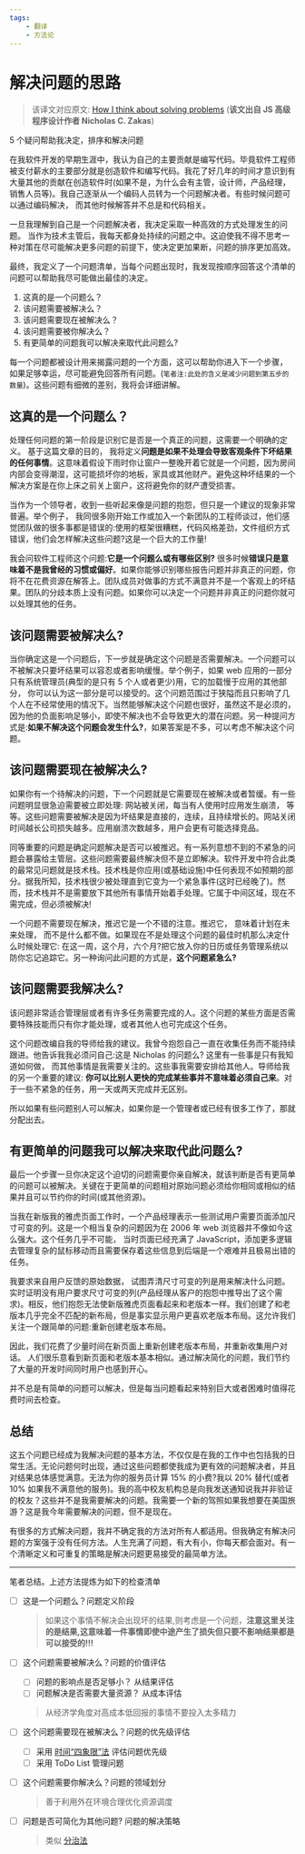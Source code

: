 ```yaml
---
tags:
    - 翻译
    - 方法论
---
```


# 解决问题的思路

> 该译文对应原文: [How I think about solving problems](https://humanwhocodes.com/blog/2020/02/how-i-think-about-solving-problems/) (**该文出自 JS 高级程序设计作者 Nicholas C. Zakas**)

5 个疑问帮助我决定，排序和解决问题

在我软件开发的早期生涯中，我认为自己的主要贡献是编写代码。毕竟软件工程师被支付薪水的主要部分就是创造软件和编写代码。我花了好几年的时间才意识到有大量其他的贡献在创造软件时(如果不是，为什么会有主管，设计师，产品经理，销售人员等)。我自己逐渐从一个编码人员转为一个问题解决者。有些时候问题可以通过编码解决， 而其他时候解答并不总是和代码相关。

一旦我理解到自己是一个问题解决者，我决定采取一种高效的方式处理发生的问题。
当作为技术主管后，我每天都身处持续的问题之中。这迫使我不得不思考一种对策在尽可能解决更多问题的前提下，使决定更加果断，问题的排序更加高效。

最终，我定义了一个问题清单，当每个问题出现时，我发现按顺序回答这个清单的问题可以帮助我尽可能做出最佳的决定。

1. 这真的是一个问题么？
2. 该问题需要被解决么？
3. 该问题需要现在被解决么？
4. 该问题需要被你解决么？
5. 有更简单的问题我可以解决来取代此问题么?

每一个问题都被设计用来揭露问题的一个方面，这可以帮助你进入下一个步骤，
如果足够幸运，尽可能避免回答所有问题。(`笔者注:此处的含义是减少问题到第五步的数量`)。这些问题有细微的差别，我将会详细讲解。


## 这真的是一个问题么？

处理任何问题的第一阶段是识别它是否是一个真正的问题，这需要一个明确的定义。
基于这篇文章的目的， 我将定义**问题是如果不处理会导致客观条件下坏结果的任何事情**。这意味着假设下雨时你让窗户一整晚开着它就是一个问题，因为房间内部会变得潮湿，这可能损坏你的地板，家具或其他财产。避免这种坏结果的一个解决方案是在你上床之前关上窗户，这将避免你的财产遭受损害。

当作为一个领导者，收到一些听起来像是问题的抱怨，但只是一个建议的现象非常普遍。举个例子， 我同很多刚开始工作或加入一个新团队的工程师谈过，他们感觉团队做的很多事都是错误的:使用的框架很糟糕，代码风格差劲，文件组织方式错误，他们会怎样解决这些问题?这是一个巨大的工作量!

我会问软件工程师这个问题:**它是一个问题么或有哪些区别?** 很多时候**错误只是意味着不是我曾经的习惯或偏好**。如果你能够识别哪些报告问题并非真正的问题，你将不在花费资源在解答上。团队成员对做事的方式不满意并不是一个客观上的坏结果。团队的分歧本质上没有问题。如果你可以决定一个问题并非真正的问题你就可以处理其他的任务。

## 该问题需要被解决么?

当你确定这是一个问题后，下一步就是确定这个问题是否需要解决。一个问题可以不被解决只要坏结果可以容忍或者影响缓慢。举个例子，如果 web 应用的一部分只有系统管理员(典型的是只有 5 个人或者更少)用，它的加载慢于应用的其他部分， 你可以认为这一部分是可以接受的。这个问题范围过于狭隘而且只影响了几个人在不经常使用的情况下。当然能够解决这个问题也很好，虽然这不是必须的，因为他的负面影响足够小，即使不解决也不会导致更大的潜在问题。另一种提问方式是:**如果不解决这个问题会发生什么?**，如果答案是不多，可以考虑不解决这个问题。

## 该问题需要现在被解决么?
如果你有一个待解决的问题，下一个问题就是它需要现在被解决或者暂缓。有一些问题明显很急迫需要被立即处理: 网站被关闭，每当有人使用时应用发生崩溃， 等等。这些问题需要被解决是因为坏结果是直接的，连续，且持续增长的。网站关闭时间越长公司损失越多。应用崩溃次数越多，用户会更有可能选择竞品。

同等重要的问题是确定问题解决是否可以被推迟。有一系列意想不到的不紧急的问题会暴露给主管层。这些问题需要最终解决但不是立即解决。软件开发中符合此类的最常见问题就是技术栈。技术栈是你应用(或基础设施)中任何表现不如预期的部分。据我所知，技术栈很少被处理直到它变为一个紧急事件(这时已经晚了)。然而，技术栈并不是需要放下其他所有事情开始着手处理。它属于中间区域，现在不需完成，但必须被解决!

一个问题不需要现在解决，推迟它是一个不错的注意。推迟它， 意味着计划在未来处理， 而不是什么都不做。如果现在不是处理这个问题的最佳时机那么决定什么时候处理它: 在这一周，这个月，六个月?把它放入你的日历或任务管理系统以防你忘记追踪它。另一种询问此问题的方式是，**这个问题紧急么?**

## 该问题需要我解决么?

该问题非常适合管理层或者有许多任务需要完成的人。这个问题的某些方面是否需要特殊技能而只有你才能处理，或者其他人也可完成这个任务。

这个问题改编自我的导师给我的建议。我曾今抱怨自己一直在收集任务而不能持续跟进。他告诉我我必须问自己:这是 Nicholas 的问题么? 这里有一些事是只有我知道如何做， 而其他事情是我需要关注的。这些事我需要安排给其他人。导师给我的另一个重要的建议: **你可以比别人更快的完成某些事并不意味着必须自己来**。对于一些不紧急的任务，用一天或两天完成并无区别。

所以如果有些问题别人可以解决，如果你是一个管理者或已经有很多工作了，那就分配出去。

## 有更简单的问题我可以解决来取代此问题么?

最后一个步骤一旦你决定这个迫切的问题需要你亲自解决，就该判断是否有更简单的问题可以被解决。关键在于更简单的问题相对原始问题必须给你相同或相似的结果并且可以节约你的时间(或其他资源)。

当我在新版我的雅虎页面工作时，一个产品经理表示一些测试用户需要页面添加尺寸可变的列。这是一个相当复杂的问题因为在 2006 年 web 浏览器并不像如今这么强大。这个任务几乎不可能， 当时页面已经充满了 JavaScript，添加更多逻辑去管理复杂的鼠标移动而且需要保存着这些信息到后端是一个艰难并且极易出错的任务。

我要求来自用户反馈的原始数据， 试图弄清尺寸可变的列是用来解决什么问题。实时证明没有用户要求尺寸可变的列(产品经理从客户的抱怨中推导出了这个需求)。相反，他们抱怨无法使新版雅虎页面看起来和老版本一样。我们创建了和老版本几乎完全不匹配的新布局，但是事实显示用户更喜欢老版本布局。这允许我们关注一个跟简单的问题:重新创建老版本布局。

因此，我们花费了少量时间在新页面上重新创建老版本布局，并重新收集用户对话。
人们很乐意看到新页面和老版本基本相似。通过解决简化的问题，我们节约了大量的开发时间同时用户也感到开心。

并不总是有简单的问题可以解决，但是每当问题看起来特别巨大或者困难时值得花费时间去检查。

## 总结

这五个问题已经成为我解决问题的基本方法，不仅仅是在我的工作中也包括我的日常生活。无论问题何时出现，通过这些问题都使我成为更有效的问题解决者，并且对结果总体感觉满意。无法为你的服务员计算 15% 的小费?我以 20% 替代(或者 10% 如果我不满意他的服务)。我的高中校友机构总是向我发送通知说我并非验证的校友？这些并不是我需要解决的问题。我需要一个新的驾照如果我想要在美国旅游？这是我今年需要解决的问题，但不是现在。

有很多的方式解决问题，我并不确定我的方法对所有人都适用。但我确定有解决问题的方案强于没有任何方法。人生充满了问题，有大有小，你每天都会面对。有一个清晰定义和可重复的策略是解决问题更易接受的最简单方法。



-----

笔者总结。上述方法提炼为如下的检查清单

* [ ] 这是一个问题么？问题定义阶段
    > 如果这个事情不解决会出现坏的结果,则考虑是一个问题，**注意这里关注的是结果,这意味着一件事情即使中途产生了损失但只要不影响结果都是可以接受的!!!**
* [ ] 这个问题需要被解决么？问题的价值评估
    * [ ] 问题的影响点是否足够小？ 从结果评估
    * [ ] 问题解决是否需要大量资源？ 从成本评估
    > 从经济学角度对高成本低回报的事情不要投入太多精力
* [ ] 这个问题需要现在被解决么？问题的优先级评估
    * [ ] 采用 [时间“四象限”法](https://wiki.mbalib.com/wiki/%E6%97%B6%E9%97%B4%E2%80%9C%E5%9B%9B%E8%B1%A1%E9%99%90%E2%80%9D%E6%B3%95) 评估问题优先级
    * [ ] 采用 ToDo List 管理问题
* [ ] 这个问题需要你解决么？问题的领域划分
    > 善于利用外在环境合理优化资源调度
* [ ] 问题是否可简化为其他问题? 问题的解决策略
    > 类似 [分治法](https://zh.wikipedia.org/zh-hans/%E5%88%86%E6%B2%BB%E6%B3%95) 

